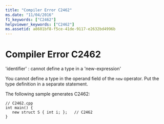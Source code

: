```yaml
---
title: "Compiler Error C2462"
ms.date: "11/04/2016"
f1_keywords: ["C2462"]
helpviewer_keywords: ["C2462"]
ms.assetid: a8601bf8-f5ce-41de-9117-e2632bd4996b
---
```

# Compiler Error C2462

'identifier' : cannot define a type in a 'new-expression'

You cannot define a type in the operand field of the `new` operator. Put the type definition in a separate statement.

The following sample generates C2462:

```
// C2462.cpp
int main() {
   new struct S { int i; };   // C2462
}
```